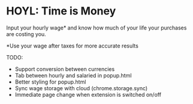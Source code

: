 HOYL: Time is Money
=====================

Input your hourly wage* and know how much of your life your purchases are costing you.

*Use your wage after taxes for more accurate results

TODO:
- Support conversion between currencies
- Tab between hourly and salaried in popup.html
- Better styling for popup.html
- Sync wage storage with cloud (chrome.storage.sync)
- Immediate page change when extension is switched on/off
